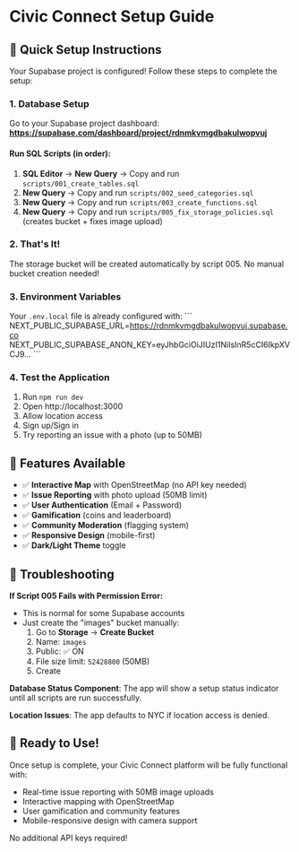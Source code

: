 # Civic Connect Setup Guide

## 🚀 Quick Setup Instructions

Your Supabase project is configured! Follow these steps to complete the setup:

### 1. Database Setup

Go to your Supabase project dashboard:
**https://supabase.com/dashboard/project/rdnmkvmgdbakulwopvuj**

#### Run SQL Scripts (in order):

1. **SQL Editor** → **New Query** → Copy and run `scripts/001_create_tables.sql`
2. **New Query** → Copy and run `scripts/002_seed_categories.sql`  
3. **New Query** → Copy and run `scripts/003_create_functions.sql`
4. **New Query** → Copy and run `scripts/005_fix_storage_policies.sql` (creates bucket + fixes image upload)

### 2. That's It!

The storage bucket will be created automatically by script 005. No manual bucket creation needed!

### 3. Environment Variables

Your `.env.local` file is already configured with:
\`\`\`
NEXT_PUBLIC_SUPABASE_URL=https://rdnmkvmgdbakulwopvuj.supabase.co
NEXT_PUBLIC_SUPABASE_ANON_KEY=eyJhbGciOiJIUzI1NiIsInR5cCI6IkpXVCJ9...
\`\`\`

### 4. Test the Application

1. Run `npm run dev`
2. Open http://localhost:3000
3. Allow location access
4. Sign up/Sign in
5. Try reporting an issue with a photo (up to 50MB)

## 🎯 Features Available

- ✅ **Interactive Map** with OpenStreetMap (no API key needed)
- ✅ **Issue Reporting** with photo upload (50MB limit)
- ✅ **User Authentication** (Email + Password)
- ✅ **Gamification** (coins and leaderboard)
- ✅ **Community Moderation** (flagging system)
- ✅ **Responsive Design** (mobile-first)
- ✅ **Dark/Light Theme** toggle

## 🔧 Troubleshooting

**If Script 005 Fails with Permission Error:**
- This is normal for some Supabase accounts
- Just create the "images" bucket manually:
  1. Go to **Storage** → **Create Bucket**
  2. Name: `images`
  3. Public: ✅ ON
  4. File size limit: `52428800` (50MB)
  5. Create

**Database Status Component**: The app will show a setup status indicator until all scripts are run successfully.

**Location Issues**: The app defaults to NYC if location access is denied.

## 📱 Ready to Use!

Once setup is complete, your Civic Connect platform will be fully functional with:
- Real-time issue reporting with 50MB image uploads
- Interactive mapping with OpenStreetMap
- User gamification and community features
- Mobile-responsive design with camera support

No additional API keys required!
